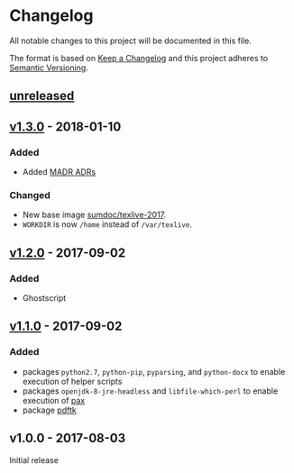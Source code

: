 # Changelog

All notable changes to this project will be documented in this file.

The format is based on [Keep a Changelog](http://keepachangelog.com/)
and this project adheres to [Semantic Versioning](http://semver.org/).

## [unreleased]


## [v1.3.0] - 2018-01-10

### Added
- Added [MADR ADRs](https://adr.github.io/madr/)

### Changed
- New base image [sumdoc/texlive-2017](https://hub.docker.com/r/sumdoc/texlive-2017/).
- `WORKDIR` is now `/home` instead of `/var/texlive`.

## [v1.2.0] - 2017-09-02

### Added

- Ghostscript

## [v1.1.0] - 2017-09-02

### Added

- packages `python2.7`, `python-pip`, `pyparsing`, and `python-docx` to enable execution of helper scripts
- packages `openjdk-8-jre-headless` and `libfile-which-perl` to enable execution of [pax](http://ctan.org/pkg/pax)
- package [pdftk](https://www.pdflabs.com/tools/pdftk-the-pdf-toolkit/)

## v1.0.0 - 2017-08-03

Initial release

[unreleased]: https://github.com/koppor/docker-texlive/compare/v1.3.0...HEAD
[v1.3.0]: https://github.com/koppor/docker-texlive/compare/v1.2.0...v1.3.0
[v1.2.0]: https://github.com/koppor/docker-texlive/compare/v1.1.0...v1.2.0
[v1.1.0]: https://github.com/koppor/docker-texlive/compare/v1.0.0...v1.1.0
